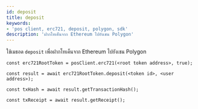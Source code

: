 ```yaml
---
id: deposit
title: deposit
keywords:
- 'pos client, erc721, deposit, polygon, sdk'
description: 'ฝากโทเค็นจาก Ethereum ไปยังเชน Polygon'
---
```


ใช้เมธอด `deposit` เพื่อฝากโทเค็นจาก Ethereum ไปยังเชน Polygon

```
const erc721RootToken = posClient.erc721(<root token address>, true);

const result = await erc721RootToken.deposit(<token id>, <user address>);

const txHash = await result.getTransactionHash();

const txReceipt = await result.getReceipt();

```

